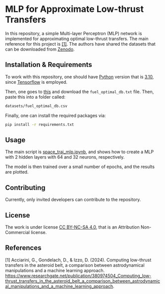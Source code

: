 # MLP for Approximate Low-thrust Transfers

In this repository, a simple Multi-layer Perceptron (MLP) network is implemented for approximating optimal low-thrust transfers. The main reference for this project is [[1]](#1). The authors have shared the datasets that can be downloaded from [Zenodo](https://data.niaid.nih.gov/resources?id=zenodo_10972837).

## Installation & Requirements

To work with this repository, one should have [Python](https://www.python.org/) version that is [3.10](https://www.python.org/downloads/release/python-3100/), since [Tensorflow](https://www.tensorflow.org/) is employed.

Then, one goes to [this](https://data.niaid.nih.gov/resources?id=zenodo_10972837) and download the ```fuel_optimal_db.txt``` file. Then, paste this into a folder called:

```txt
datasets/fuel_optimal_db.csv
```

Finally, one can install the required packages via:

```bash
pip install -r requirements.txt
```

## Usage

The main script is [space_traj_mlp.ipynb](space_traj_mlp.ipynb), and shows how to create a MLP with 2 hidden layers with 64 and 32 neurons, respectively.

The model is then trained over a small number of epochs, and the results are plotted.

## Contributing

Currently, only invited developers can contribute to the repository.

## License

The work is under license [CC BY-NC-SA 4.0](https://creativecommons.org/licenses/by-nc/4.0/), that is an Attribution Non-Commercial license.


## References
<a id="1">[1]</a> 
Acciarini, G., Gondelach, D., & Izzo, D. (2024). 
Computing low-thrust transfers in the asteroid belt, a comparison between astrodynamical manipulations and a machine learning approach.
https://www.researchgate.net/publication/380974504_Computing_low-thrust_transfers_in_the_asteroid_belt_a_comparison_between_astrodynamical_manipulations_and_a_machine_learning_approach.
